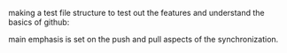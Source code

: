 making a test file structure to test out the features and understand the basics of github:

main emphasis is set on the push and pull aspects of the synchronization.
